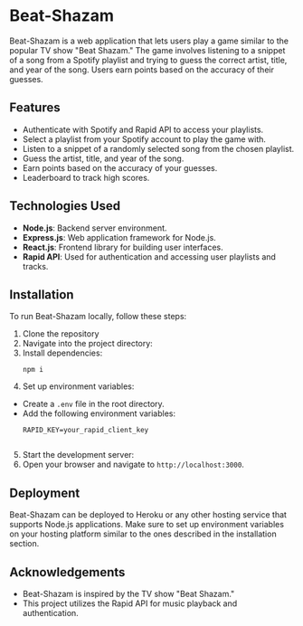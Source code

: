 # Beat-Shazam

Beat-Shazam is a web application that lets users play a game similar to the popular TV show "Beat Shazam." The game involves listening to a snippet of a song from a Spotify playlist and trying to guess the correct artist, title, and year of the song. Users earn points based on the accuracy of their guesses.

## Features

- Authenticate with Spotify and Rapid API to access your playlists.
- Select a playlist from your Spotify account to play the game with.
- Listen to a snippet of a randomly selected song from the chosen playlist.
- Guess the artist, title, and year of the song.
- Earn points based on the accuracy of your guesses.
- Leaderboard to track high scores.

## Technologies Used

- **Node.js**: Backend server environment.
- **Express.js**: Web application framework for Node.js.
- **React.js**: Frontend library for building user interfaces.
- **Rapid API**: Used for authentication and accessing user playlists and tracks.

## Installation

To run Beat-Shazam locally, follow these steps:

1. Clone the repository
2. Navigate into the project directory:
3. Install dependencies:
   ```
   npm i
   ```
5. Set up environment variables:
- Create a `.env` file in the root directory.
- Add the following environment variables:
  ```
  RAPID_KEY=your_rapid_client_key
 
  ```
5. Start the development server:
6. Open your browser and navigate to `http://localhost:3000`.

## Deployment

Beat-Shazam can be deployed to Heroku or any other hosting service that supports Node.js applications. Make sure to set up environment variables on your hosting platform similar to the ones described in the installation section.

## Acknowledgements

- Beat-Shazam is inspired by the TV show "Beat Shazam."
- This project utilizes the Rapid API for music playback and authentication.


